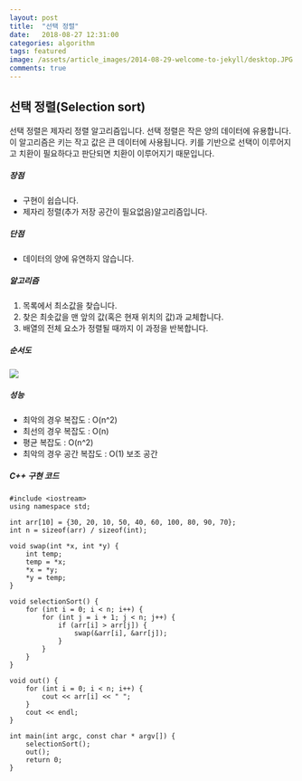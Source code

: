 ```yaml
---
layout: post
title:  "선택 정렬"
date:   2018-08-27 12:31:00
categories: algorithm
tags: featured
image: /assets/article_images/2014-08-29-welcome-to-jekyll/desktop.JPG
comments: true
---
```




## 선택 정렬(Selection sort)

선택 정렬은 제자리 정렬 알고리즘입니다. 선택 정렬은 작은 양의 데이터에 유용합니다. 이 알고리즘은 키는 작고 값은 큰 데이터에 사용됩니다. 키를 기반으로 선택이 이루어지고 치환이 필요하다고 판단되면 치환이 이루어지기 때문입니다. 



##### 장점

* 구현이 쉽습니다.
* 제자리 정렬(추가 저장 공간이 필요없음)알고리즘입니다.



##### 단점

* 데이터의 양에 유연하지 않습니다.



##### 알고리즘

1. 목록에서 최소값을 찾습니다.
2. 찾은 최솟값을 맨 앞의 값(혹은 현재 위치의 값)과 교체합니다.
3. 배열의 전체 요소가 정렬될 때까지 이 과정을 반복합니다.



##### 순서도

![](https://user-images.githubusercontent.com/20294786/44630015-6df6a480-a992-11e8-8e97-85e765d4485c.jpeg)



##### 성능

* 최악의 경우 복잡도 : O(n^2)
* 최선의 경우 복잡도 : O(n)
* 평균 복잡도 : O(n^2)
* 최악의 경우  공간 복잡도 : O(1) 보조 공간



##### C++ 구현 코드

```
#include <iostream>
using namespace std;

int arr[10] = {30, 20, 10, 50, 40, 60, 100, 80, 90, 70};
int n = sizeof(arr) / sizeof(int);

void swap(int *x, int *y) {
    int temp;
    temp = *x;
    *x = *y;
    *y = temp;
}

void selectionSort() {
    for (int i = 0; i < n; i++) {
        for (int j = i + 1; j < n; j++) {
            if (arr[i] > arr[j]) {
                swap(&arr[i], &arr[j]);
            }
        }
    }
}

void out() {
    for (int i = 0; i < n; i++) {
        cout << arr[i] << " ";
    }
    cout << endl;
}

int main(int argc, const char * argv[]) {
    selectionSort();
    out();
    return 0;
}
```